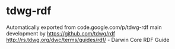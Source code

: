 # tdwg-rdf
Automatically exported from code.google.com/p/tdwg-rdf
main development by 
https://github.com/tdwg/rdf
http://rs.tdwg.org/dwc/terms/guides/rdf/ - Darwin Core RDF Guide
